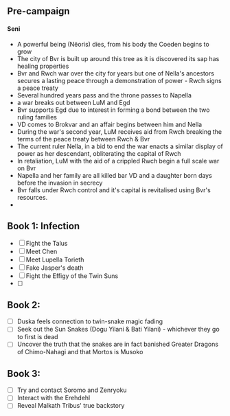 ## Pre-campaign
#### Seni
- A powerful being (Nëoris) dies, from his body the Coeden begins to grow
- The city of Bvr is built up around this tree as it is discovered its sap has healing properties
- Bvr and Rwch war over the city for years but one of Nella's ancestors secures a lasting peace through a demonstration of power - Rwch signs a peace treaty
- Several hundred years pass and the throne passes to Napella
- a war breaks out between LuM and Egd
- Bvr supports Egd due to interest in forming a bond between the two ruling families
- VD comes to Brokvar and an affair begins between him and Nella
- During the war's second year, LuM receives aid from Rwch breaking the terms of the peace treaty between Rwch & Bvr
- The current ruler Nella, in a bid to end the war enacts a similar display of power as her descendant, obliterating the capital of Rwch
- In retaliation, LuM with the aid of a crippled Rwch begin a full scale war on Bvr
- Napella and her family are all killed bar VD and a daughter born days before the invasion in secrecy
- Bvr falls under Rwch control and it's capital is revitalised using Bvr's resources.
- 

## Book 1: Infection
- [ ] Fight the Talus
- [ ] Meet Chen
- [ ] Meet Lupella Torieth
- [ ] Fake Jasper's death
- [ ] Fight the Effigy of the Twin Suns
- [ ] 

## Book 2: 
- [ ] Duska feels connection to twin-snake magic fading
- [ ] Seek out the Sun Snakes (Dogu Yilani & Bati Yilani) - whichever they go to first is dead
- [ ] Uncover the truth that the snakes are in fact banished Greater Dragons of Chimo-Nahagi and that Mortos is Musoko

## Book 3: 
- [ ] Try and contact Soromo and Zenryoku
- [ ] Interact with the Erehdehl
- [ ] Reveal Malkath Tribus' true backstory